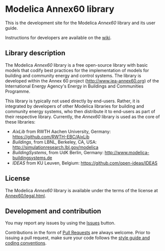 # Modelica Annex60 library

This is the development site for the Modelica _Annex60_ library and its user guide.

Instructions for developers are available on the [wiki](https://github.com/iea-annex60/modelica-annex60/wiki).

## Library description

The Modelica _Annex60_ library is a free open-source library with basic models that codify
best practices for the implementation of models for building and community energy and control systems. 
The library is developed within the Annex 60 project (http://www.iea-annex60.org)
of the International Energy Agency's Energy in Buildings and Communities Programme.

This library is typically not used directly by end-users. Rather, it
is integrated by developers of other Modelica libraries for building and
community energy systems, who then distribute it to end-users as part of their
respective library.
Currently, the _Annex60_ library is used as the core of these libraries:

 * _AixLib_ from RWTH Aachen University, Germany: https://github.com/RWTH-EBC/AixLib
 * _Buildings_, from LBNL, Berkeley, CA, USA: http://simulationresearch.lbl.gov/modelica
 * _BuildingSystems_, from UdK Berlin, Germany: http://www.modelica-buildingsystems.de
 * _IDEAS_ from KU Leuven, Belgium: https://github.com/open-ideas/IDEAS

## License

The Modelica _Annex60_ library is available under the terms of the license at
[Annex60/legal.html](https://github.com/iea-annex60/modelica-annex60/blob/master/Annex60/legal.html).

## Development and contribution
You may report any issues by using the [Issues](https://github.com/iea-annex60/modelica-annex60/issues) button.

Contributions in the form of [Pull Requests](https://github.com/iea-annex60/modelica-annex60/pulls) are always welcome.
Prior to issuing a pull request, make sure your code follows
the [style guide and coding conventions](https://github.com/iea-annex60/modelica-annex60/wiki/Style-Guide).
